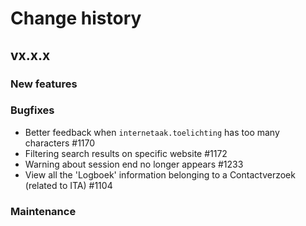 # Change history

## vx.x.x

### New features


### Bugfixes
- Better feedback when `internetaak.toelichting` has too many characters #1170
- Filtering search results on specific website #1172
- Warning about session end no longer appears #1233
- View all the 'Logboek' information belonging to a Contactverzoek (related to ITA) #1104

### Maintenance

